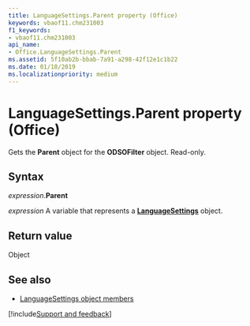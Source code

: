 ```yaml
---
title: LanguageSettings.Parent property (Office)
keywords: vbaof11.chm231003
f1_keywords:
- vbaof11.chm231003
api_name:
- Office.LanguageSettings.Parent
ms.assetid: 5f10ab2b-bbab-7a91-a298-42f12e1c1b22
ms.date: 01/18/2019
ms.localizationpriority: medium
---
```



# LanguageSettings.Parent property (Office)

Gets the **Parent** object for the **ODSOFilter** object. Read-only.


## Syntax

_expression_.**Parent**

_expression_ A variable that represents a **[LanguageSettings](Office.LanguageSettings.md)** object.


## Return value

Object


## See also

- [LanguageSettings object members](overview/Library-Reference/languagesettings-members-office.md)




[!include[Support and feedback](~/includes/feedback-boilerplate.md)]